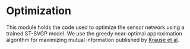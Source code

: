 # Optimization
This module holds the code used to optimize the sensor network using a trained ST-SVGP model. We use the greedy near-optimal approximation algorithm for maximizing mutual information published by [Krause et al](https://jmlr.org/papers/volume9/krause08a/krause08a.pdf).